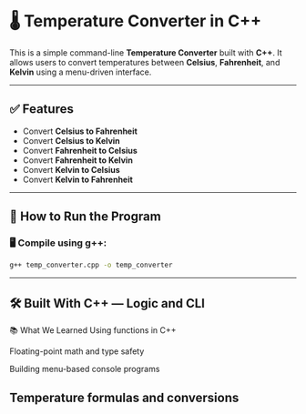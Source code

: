 # 🌡️ Temperature Converter in C++

This is a simple command-line **Temperature Converter** built with **C++**. It allows users to convert temperatures between **Celsius**, **Fahrenheit**, and **Kelvin**
using a menu-driven interface.

----------------------------------------------------------------------------------------------------------------------------------------------------------------------

## ✅ Features

- Convert **Celsius to Fahrenheit**
- Convert **Celsius to Kelvin**
- Convert **Fahrenheit to Celsius**
- Convert **Fahrenheit to Kelvin**
- Convert **Kelvin to Celsius**
- Convert **Kelvin to Fahrenheit**

-----------------------------------------------------------------------------------------------------------------------------------------------------------------------

## 🧪 How to Run the Program

### 🖥️ Compile using g++:
```bash
g++ temp_converter.cpp -o temp_converter
```
------------------------------------------------------------------------------------------------------------------------------------------------------------------------
🛠️ Built With
C++ — Logic and CLI
------------------------------------------------------------------------------------------------------------------------------------------------------------------------
📚 What We Learned
Using functions in C++

Floating-point math and type safety

Building menu-based console programs

Temperature formulas and conversions
------------------------------------------------------------------------------------------------------------------------------------------------------------------------

